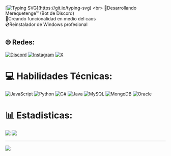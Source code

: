 [![Typing SVG](https://readme-typing-svg.herokuapp.com?color=%2336BCF7&center=true&vCenter=true&width=600&lines=Hola+👋,+Soy+SusoDiz;+Bienvenido+a+mi+Perfil!)](https://git.io/typing-svg)
<br>
🗿Desarrollando Merequetenge™ (Bot de Discord)
<br>
🧪Creando funcionalidad en medio del caos
<br>
💿Reinstalador de Windows profesional

## 🌐 Redes:
[![Discord](https://img.shields.io/badge/Discord-%237289DA.svg?logo=discord&logoColor=white)](https://discord.gg/https://discord.gg/feTTh4HpcK) [![Instagram](https://img.shields.io/badge/Instagram-%23E4405F.svg?logo=Instagram&logoColor=white)](https://instagram.com/suso.diz) [![X](https://img.shields.io/badge/X-black.svg?logo=X&logoColor=white)](https://x.com/SusoDiz) 

# 💻 Habilidades Técnicas:
![JavaScript](https://img.shields.io/badge/javascript-%23323330.svg?style=for-the-badge&logo=javascript&logoColor=%23F7DF1E) ![Python](https://img.shields.io/badge/python-3670A0?style=for-the-badge&logo=python&logoColor=ffdd54) ![C#](https://img.shields.io/badge/c%23-%23239120.svg?style=for-the-badge&logo=csharp&logoColor=white) ![Java](https://img.shields.io/badge/java-%23ED8B00.svg?style=for-the-badge&logo=openjdk&logoColor=white) ![MySQL](https://img.shields.io/badge/mysql-%2300000f.svg?style=for-the-badge&logo=mysql&logoColor=white) ![MongoDB](https://img.shields.io/badge/MongoDB-%234ea94b.svg?style=for-the-badge&logo=mongodb&logoColor=white) ![Oracle](https://img.shields.io/badge/Oracle-F80000?style=for-the-badge&logo=oracle&logoColor=white)
# 📊 Estadisticas:
<!-- ![](https://github-readme-stats.vercel.app/api?username=SusoDiz&theme=chartreuse-dark&hide_border=false&include_all_commits=true&count_private=true)<br/> -->
![](https://github-readme-streak-stats.herokuapp.com/?user=SusoDiz&theme=chartreuse-dark&hide_border=false)<!-- <br/> -->
![](https://github-readme-stats.vercel.app/api/top-langs/?username=SusoDiz&theme=chartreuse-dark&hide_border=false&include_all_commits=true&count_private=true&layout=compact)

---
[![](https://visitcount.itsvg.in/api?id=SusoDiz&icon=0&color=0)](https://visitcount.itsvg.in)
